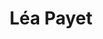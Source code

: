 ---
isIndex: false
draft: false
title: Léa Payet
url: cabinet
description: Vivamus tincidunt malesuada lorem eget sodales. Praesent sit amet
  risus augue. Aliquam gravida posuere lectus ut volutpat.
hero:
  surtitle: Cabinet Léa Payet
  title: Cabinet d’avocat à Paris spécialisé en droit du travail et droit de la protection sociale.
  text: Curabitur scelerisque sollicitudin lobortis. Sed pharetra, massa eu. Suspendisse egestas augue a egestas consectetur. Aliquam interdum hendrerit porta.
image:
  credit: Photo de [Christina @wocintechchat.com](https://unsplash.com/@wocintechchat?utm_source=unsplash&utm_medium=referral&utm_content=creditCopyText)
    sur [Unsplash](https://unsplash.com/)
  src: /images/uploads/christina-wocintechchat-com-s3grmiuhpnu-unsplash.jpg
blocks:
  - type: editorial
    direction: rtl
    title: Léa Payet
    image:
      credit: Photo de [Christina @wocintechchat.com](https://unsplash.com/@wocintechchat?utm_source=unsplash&utm_medium=referral&utm_content=creditCopyText)
        sur [Unsplash](https://unsplash.com/)
      src: /images/uploads/christina-wocintechchat-com-s3grmiuhpnu-unsplash.jpg
    text: >-
      Curabitur scelerisque sollicitudin lobortis. Sed pharetra, massa eu.
      Suspendisse egestas augue a egestas consectetur. Aliquam interdum hendrerit porta.


      Quisque vestibulum, mi eget semper laoreet, odio quam ullamcorper turpis, auctor fermentum magna leo eget nisi. Fusce id imperdiet nunc. Mauris tincidunt velit sed rhoncus tincidunt.
  - type: editorial
    direction: ltr
    title: Le cabinet
    text: >-
      Curabitur scelerisque sollicitudin lobortis. Sed pharetra, massa eu.
      Suspendisse egestas augue a egestas consectetur. Aliquam interdum hendrerit porta.


      Quisque vestibulum, mi eget semper laoreet, odio quam ullamcorper turpis, auctor fermentum magna leo eget nisi. Fusce id imperdiet nunc. Mauris tincidunt velit sed rhoncus tincidunt.
    image:
      src: /images/uploads/ruben-hanssen-2-gLI_4SRl4-unsplash.jpg
      credit: Photo de <a href="https://unsplash.com/fr/@rhfhanssen?utm_content=creditCopyText&utm_medium=referral&utm_source=unsplash">Ruben Hanssen</a> sur <a href="https://unsplash.com/fr/photos/un-grand-immeuble-avec-une-porte-rouge-2-gLI_4SRl4?utm_content=creditCopyText&utm_medium=referral&utm_source=unsplash">Unsplash</a>
  - type: cta
    background: true
    heading:
      title: Vous souhaitez échanger avec un avocat sur votre dossier ?
    cta:
      text: Contactez-nous
      url: /contact/
---